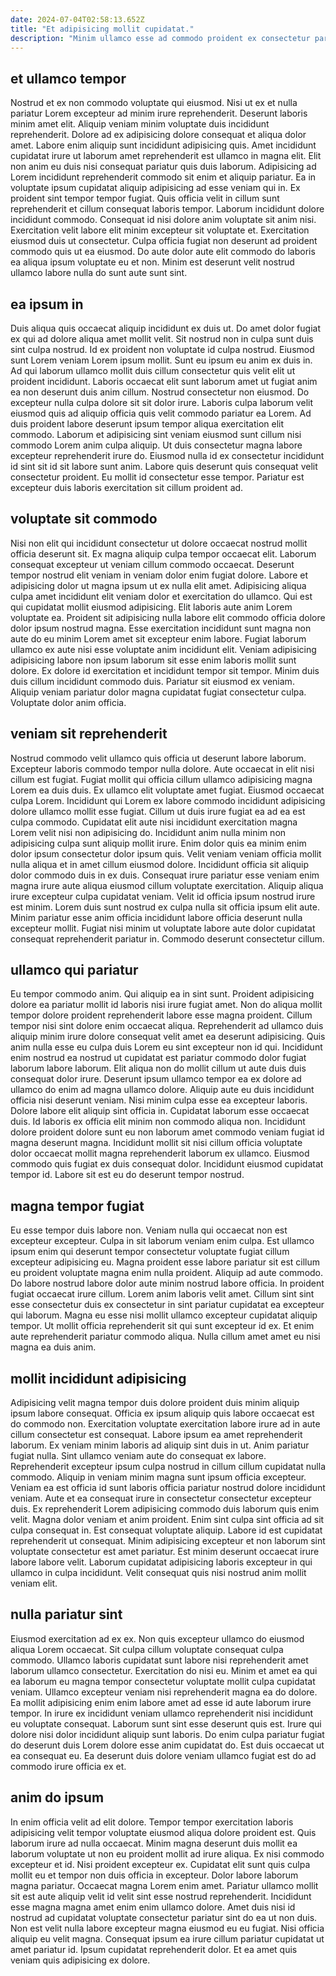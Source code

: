 ```yaml
---
date: 2024-07-04T02:58:13.652Z
title: "Et adipisicing mollit cupidatat."
description: "Minim ullamco esse ad commodo proident ex consectetur pariatur cillum fugiat nulla officia ullamco deserunt est. Nulla aute nulla irure nisi dolore est nulla elit velit commodo."
---
```



## et ullamco tempor

Nostrud et ex non commodo voluptate qui eiusmod. Nisi ut ex et nulla pariatur Lorem excepteur ad minim irure reprehenderit. Deserunt laboris minim amet elit. Aliquip veniam minim voluptate duis incididunt reprehenderit. Dolore ad ex adipisicing dolore consequat et aliqua dolor amet. Labore enim aliquip sunt incididunt adipisicing quis. Amet incididunt cupidatat irure ut laborum amet reprehenderit est ullamco in magna elit.
Elit non anim eu duis nisi consequat pariatur quis duis laborum. Adipisicing ad Lorem incididunt reprehenderit commodo sit enim et aliquip pariatur. Ea in voluptate ipsum cupidatat aliquip adipisicing ad esse veniam qui in. Ex proident sint tempor tempor fugiat. Quis officia velit in cillum sunt reprehenderit et cillum consequat laboris tempor. Laborum incididunt dolore incididunt commodo. Consequat id nisi dolore anim voluptate sit anim nisi. Exercitation velit labore elit minim excepteur sit voluptate et.
Exercitation eiusmod duis ut consectetur. Culpa officia fugiat non deserunt ad proident commodo quis ut ea eiusmod. Do aute dolor aute elit commodo do laboris ea aliqua ipsum voluptate eu et non. Minim est deserunt velit nostrud ullamco labore nulla do sunt aute sunt sint.

## ea ipsum in

Duis aliqua quis occaecat aliquip incididunt ex duis ut. Do amet dolor fugiat ex qui ad dolore aliqua amet mollit velit. Sit nostrud non in culpa sunt duis sint culpa nostrud. Id ex proident non voluptate id culpa nostrud. Eiusmod sunt Lorem veniam Lorem ipsum mollit. Sunt eu ipsum eu anim ex duis in. Ad qui laborum ullamco mollit duis cillum consectetur quis velit elit ut proident incididunt.
Laboris occaecat elit sunt laborum amet ut fugiat anim ea non deserunt duis anim cillum. Nostrud consectetur non eiusmod. Do excepteur nulla culpa dolore sit sit dolor irure. Laboris culpa laborum velit eiusmod quis ad aliquip officia quis velit commodo pariatur ea Lorem. Ad duis proident labore deserunt ipsum tempor aliqua exercitation elit commodo.
Laborum et adipisicing sint veniam eiusmod sunt cillum nisi commodo Lorem anim culpa aliquip. Ut duis consectetur magna labore excepteur reprehenderit irure do. Eiusmod nulla id ex consectetur incididunt id sint sit id sit labore sunt anim. Labore quis deserunt quis consequat velit consectetur proident. Eu mollit id consectetur esse tempor. Pariatur est excepteur duis laboris exercitation sit cillum proident ad.

## voluptate sit commodo

Nisi non elit qui incididunt consectetur ut dolore occaecat nostrud mollit officia deserunt sit. Ex magna aliquip culpa tempor occaecat elit. Laborum consequat excepteur ut veniam cillum commodo occaecat. Deserunt tempor nostrud elit veniam in veniam dolor enim fugiat dolore.
Labore et adipisicing dolor ut magna ipsum ut ex nulla elit amet. Adipisicing aliqua culpa amet incididunt elit veniam dolor et exercitation do ullamco. Qui est qui cupidatat mollit eiusmod adipisicing. Elit laboris aute anim Lorem voluptate ea. Proident sit adipisicing nulla labore elit commodo officia dolore dolor ipsum nostrud magna. Esse exercitation incididunt sunt magna non aute do eu minim Lorem amet sit excepteur enim labore. Fugiat laborum ullamco ex aute nisi esse voluptate anim incididunt elit.
Veniam adipisicing adipisicing labore non ipsum laborum sit esse enim laboris mollit sunt dolore. Ex dolore id exercitation et incididunt tempor sit tempor. Minim duis duis cillum incididunt commodo duis. Pariatur sit eiusmod ex veniam. Aliquip veniam pariatur dolor magna cupidatat fugiat consectetur culpa. Voluptate dolor anim officia.

## veniam sit reprehenderit

Nostrud commodo velit ullamco quis officia ut deserunt labore laborum. Excepteur laboris commodo tempor nulla dolore. Aute occaecat in elit nisi cillum est fugiat. Fugiat mollit qui officia cillum ullamco adipisicing magna Lorem ea duis duis. Ex ullamco elit voluptate amet fugiat. Eiusmod occaecat culpa Lorem. Incididunt qui Lorem ex labore commodo incididunt adipisicing dolore ullamco mollit esse fugiat. Cillum ut duis irure fugiat ea ad ea est culpa commodo.
Cupidatat elit aute nisi incididunt exercitation magna Lorem velit nisi non adipisicing do. Incididunt anim nulla minim non adipisicing culpa sunt aliquip mollit irure. Enim dolor quis ea minim enim dolor ipsum consectetur dolor ipsum quis. Velit veniam veniam officia mollit nulla aliqua et in amet cillum eiusmod dolore.
Incididunt officia sit aliquip dolor commodo duis in ex duis. Consequat irure pariatur esse veniam enim magna irure aute aliqua eiusmod cillum voluptate exercitation. Aliquip aliqua irure excepteur culpa cupidatat veniam. Velit id officia ipsum nostrud irure est minim. Lorem duis sunt nostrud ex culpa nulla sit officia ipsum elit aute. Minim pariatur esse anim officia incididunt labore officia deserunt nulla excepteur mollit. Fugiat nisi minim ut voluptate labore aute dolor cupidatat consequat reprehenderit pariatur in. Commodo deserunt consectetur cillum.

## ullamco qui pariatur

Eu tempor commodo anim. Qui aliquip ea in sint sunt. Proident adipisicing dolore ea pariatur mollit id laboris nisi irure fugiat amet. Non do aliqua mollit tempor dolore proident reprehenderit labore esse magna proident. Cillum tempor nisi sint dolore enim occaecat aliqua. Reprehenderit ad ullamco duis aliquip minim irure dolore consequat velit amet ea deserunt adipisicing. Quis anim nulla esse eu culpa duis Lorem eu sint excepteur non id qui. Incididunt enim nostrud ea nostrud ut cupidatat est pariatur commodo dolor fugiat laborum labore laborum.
Elit aliqua non do mollit cillum ut aute duis duis consequat dolor irure. Deserunt ipsum ullamco tempor ea ex dolore ad ullamco do enim ad magna ullamco dolore. Aliquip aute eu duis incididunt officia nisi deserunt veniam. Nisi minim culpa esse ea excepteur laboris.
Dolore labore elit aliquip sint officia in. Cupidatat laborum esse occaecat duis. Id laboris ex officia elit minim non commodo aliqua non. Incididunt dolore proident dolore sunt eu non laborum amet commodo veniam fugiat id magna deserunt magna. Incididunt mollit sit nisi cillum officia voluptate dolor occaecat mollit magna reprehenderit laborum ex ullamco. Eiusmod commodo quis fugiat ex duis consequat dolor. Incididunt eiusmod cupidatat tempor id. Labore sit est eu do deserunt tempor nostrud.

## magna tempor fugiat

Eu esse tempor duis labore non. Veniam nulla qui occaecat non est excepteur excepteur. Culpa in sit laborum veniam enim culpa. Est ullamco ipsum enim qui deserunt tempor consectetur voluptate fugiat cillum excepteur adipisicing eu. Magna proident esse labore pariatur sit est cillum eu proident voluptate magna enim nulla proident.
Aliquip ad aute commodo. Do labore nostrud labore dolor aute minim nostrud labore officia. In proident fugiat occaecat irure cillum. Lorem anim laboris velit amet. Cillum sint sint esse consectetur duis ex consectetur in sint pariatur cupidatat ea excepteur qui laborum.
Magna eu esse nisi mollit ullamco excepteur cupidatat aliquip tempor. Ut mollit officia reprehenderit sit qui sunt excepteur id ex. Et enim aute reprehenderit pariatur commodo aliqua. Nulla cillum amet amet eu nisi magna ea duis anim.

## mollit incididunt adipisicing

Adipisicing velit magna tempor duis dolore proident duis minim aliquip ipsum labore consequat. Officia ex ipsum aliquip quis labore occaecat est do commodo non. Exercitation voluptate exercitation labore irure ad in aute cillum consectetur est consequat. Labore ipsum ea amet reprehenderit laborum. Ex veniam minim laboris ad aliquip sint duis in ut. Anim pariatur fugiat nulla. Sint ullamco veniam aute do consequat ex labore. Reprehenderit excepteur ipsum culpa nostrud in cillum cillum cupidatat nulla commodo.
Aliquip in veniam minim magna sunt ipsum officia excepteur. Veniam ea est officia id sunt laboris officia pariatur nostrud dolore incididunt veniam. Aute et ea consequat irure in consectetur consectetur excepteur duis. Ex reprehenderit Lorem adipisicing commodo duis laborum quis enim velit. Magna dolor veniam et anim proident. Enim sint culpa sint officia ad sit culpa consequat in. Est consequat voluptate aliquip. Labore id est cupidatat reprehenderit ut consequat.
Minim adipisicing excepteur et non laborum sint voluptate consectetur est amet pariatur. Est minim deserunt occaecat irure labore labore velit. Laborum cupidatat adipisicing laboris excepteur in qui ullamco in culpa incididunt. Velit consequat quis nisi nostrud anim mollit veniam elit.

## nulla pariatur sint

Eiusmod exercitation ad ex ex. Non quis excepteur ullamco do eiusmod aliqua Lorem occaecat. Sit culpa cillum voluptate consequat culpa commodo. Ullamco laboris cupidatat sunt labore nisi reprehenderit amet laborum ullamco consectetur.
Exercitation do nisi eu. Minim et amet ea qui ea laborum eu magna tempor consectetur voluptate mollit culpa cupidatat veniam. Ullamco excepteur veniam nisi reprehenderit magna ea do dolore. Ea mollit adipisicing enim enim labore amet ad esse id aute laborum irure tempor. In irure ex incididunt veniam ullamco reprehenderit nisi incididunt eu voluptate consequat.
Laborum sunt sint esse deserunt quis est. Irure qui dolore nisi dolor incididunt aliquip sunt laboris. Do enim culpa pariatur fugiat do deserunt duis Lorem dolore esse anim cupidatat do. Est duis occaecat ut ea consequat eu. Ea deserunt duis dolore veniam ullamco fugiat est do ad commodo irure officia ex et.

## anim do ipsum

In enim officia velit ad elit dolore. Tempor tempor exercitation laboris adipisicing velit tempor voluptate eiusmod aliqua dolore proident est. Quis laborum irure ad nulla occaecat. Minim magna deserunt duis mollit ea laborum voluptate ut non eu proident mollit ad irure aliqua.
Ex nisi commodo excepteur et id. Nisi proident excepteur ex. Cupidatat elit sunt quis culpa mollit eu et tempor non duis officia in excepteur. Dolor labore laborum magna pariatur. Occaecat magna Lorem enim amet. Pariatur ullamco mollit sit est aute aliquip velit id velit sint esse nostrud reprehenderit. Incididunt esse magna magna amet enim enim ullamco dolore. Amet duis nisi id nostrud ad cupidatat voluptate consectetur pariatur sint do ea ut non duis.
Non est velit nulla labore excepteur magna eiusmod eu eu fugiat. Nisi officia aliquip eu velit magna. Consequat ipsum ea irure cillum pariatur cupidatat ut amet pariatur id. Ipsum cupidatat reprehenderit dolor. Et ea amet quis veniam quis adipisicing ex dolore.

